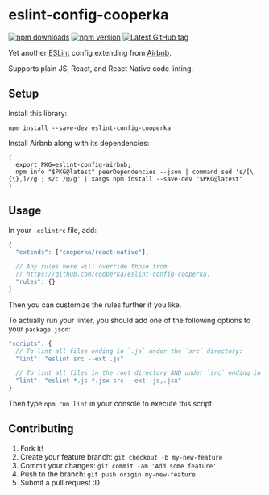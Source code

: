 # eslint-config-cooperka

[![npm downloads](https://img.shields.io/npm/dm/eslint-config-cooperka.svg)](https://www.npmjs.com/package/eslint-config-cooperka)
[![npm version](https://img.shields.io/npm/v/eslint-config-cooperka.svg)](https://www.npmjs.com/package/eslint-config-cooperka)
[![Latest GitHub tag](https://img.shields.io/github/tag/cooperka/eslint-config-cooperka.svg)](https://github.com/cooperka/eslint-config-cooperka)

Yet another [ESLint](http://eslint.org/) config extending from [Airbnb](https://github.com/airbnb/javascript).

Supports plain JS, React, and React Native code linting.

## Setup

Install this library:

```console
npm install --save-dev eslint-config-cooperka
```

Install Airbnb along with its dependencies:

```console
(
  export PKG=eslint-config-airbnb;
  npm info "$PKG@latest" peerDependencies --json | command sed 's/[\{\},]//g ; s/: /@/g' | xargs npm install --save-dev "$PKG@latest"
)
```

## Usage

In your `.eslintrc` file, add:

```js
{
  "extends": ["cooperka/react-native"],

  // Any rules here will override those from
  // https://github.com/cooperka/eslint-config-cooperka.
  "rules": {}
}

```

Then you can customize the rules further if you like.

To actually run your linter, you should add one of the following options to your `package.json`:

```js
"scripts": {
  // To lint all files ending in `.js` under the `src` directory:
  "lint": "eslint src --ext .js"

  // To lint all files in the root directory AND under `src` ending in `.js` or `.jsx`:
  "lint": "eslint *.js *.jsx src --ext .js,.jsx"
}
```

Then type `npm run lint` in your console to execute this script.

## Contributing

1. Fork it!
2. Create your feature branch: `git checkout -b my-new-feature`
3. Commit your changes: `git commit -am 'Add some feature'`
4. Push to the branch: `git push origin my-new-feature`
5. Submit a pull request :D
